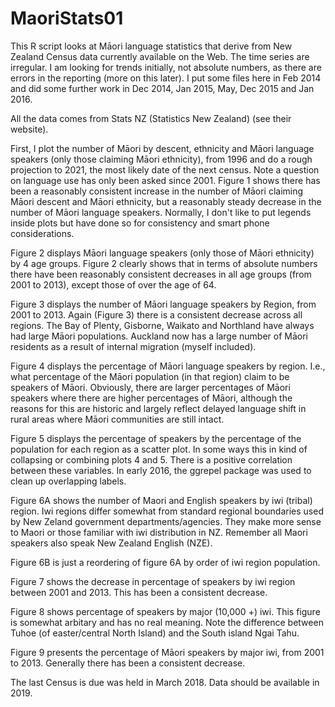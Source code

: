MaoriStats01
============

This R script looks at Māori language statistics that derive from New Zealand 
Census data currently available on the Web. The time series are irregular. 
I am looking for trends initially, not absolute numbers, as there are errors 
in the reporting (more on this later). I put some files here in Feb 2014
and did some further work in Dec 2014, Jan 2015, May, Dec 2015 and Jan 2016.

All the data comes from Stats NZ (Statistics New Zealand) (see their website).

First, I plot the number of Māori by descent, ethnicity and Māori language 
speakers (only those claiming Māori ethnicity), from 1996 and do a rough 
projection to 2021, the most likely date of the next census. Note a question 
on language use has only been asked since 2001. Figure 1 shows there has been 
a reasonably consistent increase in the number of Māori claiming Māori descent 
and Māori ethnicity, but a reasonably steady decrease in the number of Māori 
language speakers. Normally, I don't like to put legends inside plots but
have done so for consistency and smart phone considerations.

Figure 2 displays Māori language speakers (only those of Māori ethnicity) 
by 4 age groups. Figure 2 clearly shows that in terms of absolute numbers 
there have been reasonably consistent decreases in all age groups (from 2001 
to 2013), except those of over the age of 64.

Figure 3 displays the number of Māori language speakers by Region, from 2001 
to 2013. Again (Figure 3) there is a consistent decrease across all regions. 
The Bay of Plenty, Gisborne, Waikato and Northland have always had 
large Māori populations. Auckland now has a large number of Māori residents 
as a result of internal migration (myself included).

Figure 4 displays the percentage of Māori language speakers by region. 
I.e., what percentage of the Māori population (in that region) claim to be 
speakers of Māori. Obviously, there are larger percentages of Māori 
speakers where there are higher percentages of Māori, although the reasons 
for this are historic and largely reflect delayed language shift in rural 
areas where Māori communities are still intact.

Figure 5 displays the percentage of speakers by the percentage of the 
population for each region as a scatter plot. In some ways this in 
kind of collapsing or combining plots 4 and 5. There is a positive correlation 
between these variables. In early 2016, the ggrepel package was used
to clean up overlapping labels.

Figure 6A shows the number of Maori and English speakers by iwi (tribal) region.
Iwi regions differ somewhat from standard regional boundaries used by
New Zeland government departments/agencies. They make more sense to Maori
or those familiar with iwi distribution in NZ. Remember all Maori speakers
also speak New Zealand English (NZE).

Figure 6B is just a reordering of figure 6A by order of iwi region population.

Figure 7 shows the decrease in percentage of speakers by iwi region between
2001 and 2013. This has been a consistent decrease.

Figure 8 shows percentage of speakers by major (10,000 +) iwi. This figure
is somewhat arbitary and has no real meaning. Note the difference between
Tuhoe (of easter/central North Island) and the South island Ngai Tahu.

Figure 9 presents the percentage of Māori speakers by major iwi, from 2001 to 2013.
Generally there has been a consistent decrease.

The last Census is due was held in March 2018. Data should be available in 2019.





